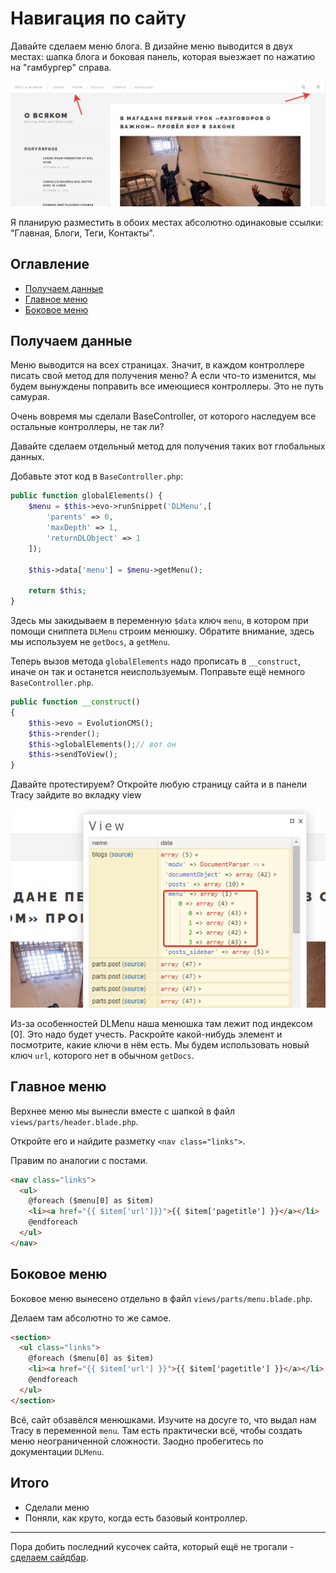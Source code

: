 # Навигация по сайту

Давайте сделаем меню блога.
В дизайне меню выводится в двух местах: шапка блога и боковая панель, которая выезжает по нажатию на "гамбургер" справа.

![menu areas](assets/images/s55.png)

Я планирую разместить в обоих местах абсолютно одинаковые ссылки: "Главная, Блоги, Теги, Контакты".

## Оглавление

- [Получаем данные](#part1)
- [Главное меню](#part2)
- [Боковое меню](#part3)

## Получаем данные <a name="part1"></a>

Меню выводится на всех страницах. Значит, в каждом контроллере писать свой метод для получения меню?
А если что-то изменится, мы будем вынуждены поправить все имеющиеся контроллеры. Это не путь самурая.

Очень вовремя мы сделали BaseController, от которого наследуем все остальные контроллеры, не так ли?

Давайте сделаем отдельный метод для получения таких вот глобальных данных.

Добавьте этот код в `BaseController.php`:

```php
public function globalElements() {
    $menu = $this->evo->runSnippet('DLMenu',[
        'parents' => 0,
        'maxDepth' => 1,
        'returnDLObject' => 1
    ]);

    $this->data['menu'] = $menu->getMenu();

    return $this;
}
```

Здесь мы закидываем в переменную `$data` ключ `menu`, в котором при помощи сниппета `DLMenu` строим менюшку. Обратите внимание, здесь мы используем не `getDocs`, а `getMenu`.

Теперь вызов метода `globalElements` надо прописать в `__construct`, иначе он так и останется неиспользуемым. Поправьте ещё немного `BaseController.php`.

```php
public function __construct()
{
    $this->evo = EvolutionCMS();
    $this->render();
    $this->globalElements();// вот он
    $this->sendToView();
}
```

Давайте протестируем? Откройте любую страницу сайта и в панели Tracy зайдите во вкладку view

![menu areas](assets/images/s71.png)

Из-за особенностей DLMenu наша менюшка там лежит под индексом [0]. Это надо будет учесть. Раскройте какой-нибудь элемент и посмотрите, какие ключи в нём есть. Мы будем использовать новый ключ `url`, которого нет в обычном `getDocs`.

## Главное меню <a name="part2"></a>

Верхнее меню мы вынесли вместе с шапкой в файл `views/parts/header.blade.php`.

Откройте его и найдите разметку `<nav class="links">`.

Правим по аналогии с постами.

```html
<nav class="links">
  <ul>
    @foreach ($menu[0] as $item)
    <li><a href="{{ $item['url']}}">{{ $item['pagetitle'] }}</a></li>
    @endforeach
  </ul>
</nav>
```

## Боковое меню <a name="part3"></a>

Боковое меню вынесено отдельно в файл `views/parts/menu.blade.php`.

Делаем там абсолютно то же самое.

```html
<section>
  <ul class="links">
    @foreach ($menu[0] as $item)
    <li><a href="{{ $item['url'] }}">{{ $item['pagetitle'] }}</a></li>
    @endforeach
  </ul>
</section>
```

Всё, сайт обзавёлся менюшками. Изучите на досуге то, что выдал нам Tracy в переменной `menu`. Там есть практически всё, чтобы создать меню неограниченной сложности. Заодно пробегитесь по документации `DLMenu`.

## Итого

- Сделали меню
- Поняли, как круто, когда есть базовый контроллер.

---

Пора добить последний кусочек сайта, который ещё не трогали - [сделаем сайдбар](/010_%D0%A1%D0%B0%D0%B9%D0%B4%D0%B1%D0%B0%D1%80.md).
